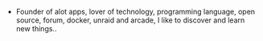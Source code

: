 - Founder of alot apps, lover of technology, programming language, open source, forum, docker, unraid and arcade, I like to discover and learn new things..
  <br>































